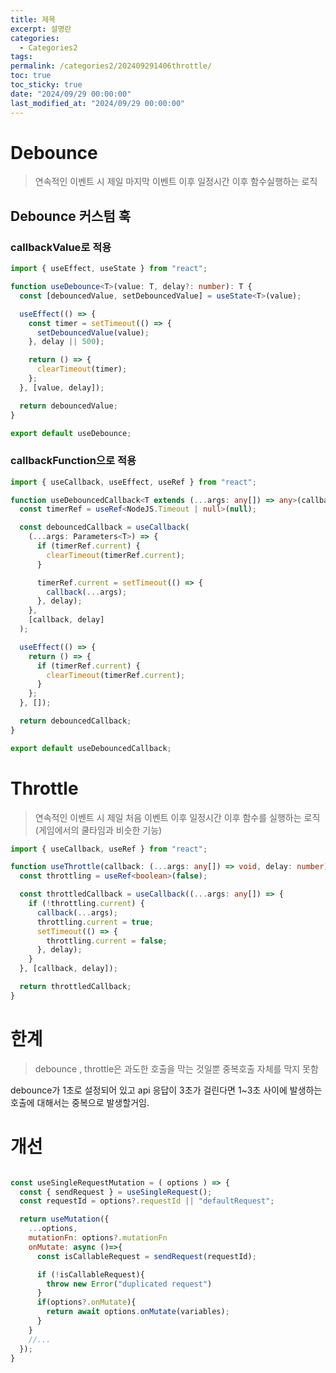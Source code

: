 ```yaml
---
title: 제목
excerpt: 설명란
categories:
  - Categories2
tags: 
permalink: /categories2/202409291406throttle/
toc: true
toc_sticky: true
date: "2024/09/29 00:00:00"
last_modified_at: "2024/09/29 00:00:00"
---
```

# Debounce
> 연속적인 이벤트 시 제일 마지막 이벤트 이후 일정시간 이후 함수실행하는 로직
## Debounce 커스텀 훅

### callbackValue로 적용
```ts
import { useEffect, useState } from "react";

function useDebounce<T>(value: T, delay?: number): T {
  const [debouncedValue, setDebouncedValue] = useState<T>(value);

  useEffect(() => {
    const timer = setTimeout(() => {
      setDebouncedValue(value);
    }, delay || 500);

    return () => {
      clearTimeout(timer);
    };
  }, [value, delay]);

  return debouncedValue;
}

export default useDebounce;

```

### callbackFunction으로 적용
```ts
import { useCallback, useEffect, useRef } from "react";

function useDebouncedCallback<T extends (...args: any[]) => any>(callback: T, delay: number) {
  const timerRef = useRef<NodeJS.Timeout | null>(null);

  const debouncedCallback = useCallback(
    (...args: Parameters<T>) => {
      if (timerRef.current) {
        clearTimeout(timerRef.current);
      }

      timerRef.current = setTimeout(() => {
        callback(...args);
      }, delay);
    },
    [callback, delay]
  );

  useEffect(() => {
    return () => {
      if (timerRef.current) {
        clearTimeout(timerRef.current);
      }
    };
  }, []);

  return debouncedCallback;
}

export default useDebouncedCallback;

```

# Throttle
> 연속적인 이벤트 시 제일 처음 이벤트 이후 일정시간 이후 함수를 실행하는 로직
> (게임에서의 쿨타임과 비슷한 기능)

```ts
import { useCallback, useRef } from "react";

function useThrottle(callback: (...args: any[]) => void, delay: number) {
  const throttling = useRef<boolean>(false);

  const throttledCallback = useCallback((...args: any[]) => {
    if (!throttling.current) {
      callback(...args);
      throttling.current = true;
      setTimeout(() => {
        throttling.current = false;
      }, delay);
    }
  }, [callback, delay]);

  return throttledCallback;
}

```



# 한계
> debounce , throttle은 과도한 호출을 막는 것일뿐 중복호출 자체를 막지 못함

debounce가 1초로 설정되어 있고 api 응답이 3초가 걸린다면 1~3초 사이에 발생하는 호출에 대해서는 중복으로 발생할거임.

# 개선
```js

const useSingleRequestMutation = ( options ) => {
  const { sendRequest } = useSingleRequest();
  const requestId = options?.requestId || "defaultRequest";

  return useMutation({
    ...options,
    mutationFn: options?.mutationFn
    onMutate: async ()=>{
      const isCallableRequest = sendRequest(requestId);

      if (!isCallableRequest){
        throw new Error("duplicated request")
      }
      if(options?.onMutate){
        return await options.onMutate(variables);
      }
    }
    //...
  });
}





```